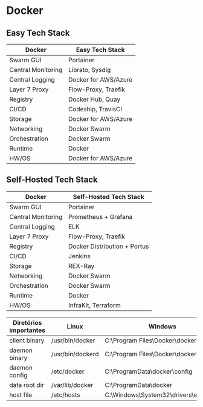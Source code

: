 # Docker

## Easy Tech Stack

Docker             | Easy Tech Stack
-------------------|----------------------------
Swarm GUI          | Portainer
Central Monitoring | Librato, Sysdig
Central Logging    | Docker for AWS/Azure
Layer 7 Proxy      | Flow-Proxy, Traefik
Registry           | Docker Hub, Quay
CI/CD              | Codeship, TravisCI
Storage            | Docker for AWS/Azure
Networking         | Docker Swarm
Orchestration      | Docker Swarm
Runtime            | Docker
HW/OS              | Docker for AWS/Azure

## Self-Hosted Tech Stack

Docker             | Self-Hosted Tech Stack
-------------------|----------------------------
Swarm GUI          | Portainer
Central Monitoring | Prometheus + Grafana
Central Logging    | ELK
Layer 7 Proxy      | Flow-Proxy, Traefik
Registry           | Docker Distribution + Portus
CI/CD              | Jenkins
Storage            | REX-Ray
Networking         | Docker Swarm
Orchestration      | Docker Swarm
Runtime            | Docker
HW/OS              | InfraKit, Terraform

Diretórios importantes    |  Linux             | Windows
--------------------------|--------------------|---------------------------------------
client binary             |  /usr/bin/docker   |  C:\Program Files\Docker\docker.exe
daemon binary             |  /usr/bin/dockerd  |  C:\Program Files\Docker\dockerd.exe
daemon config             |  /etc/docker       |  C:\ProgramData\docker\config
data root dir             |  /var/lib/docker   |  C:\ProgramData\docker
host file                 |  /etc/hosts        |  C:\Windows\System32\drivers\etc\hosts
